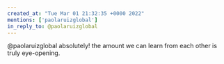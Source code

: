 ```yaml
---
created_at: "Tue Mar 01 21:32:35 +0000 2022"
mentions: ['paolaruizglobal']
in_reply_to: @paolaruizglobal
---
```


@paolaruizglobal absolutely! the amount we can learn from each other is truly eye-opening.